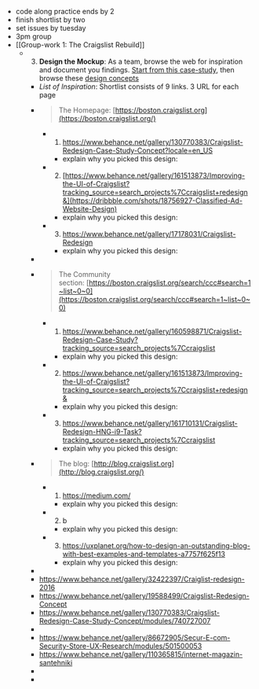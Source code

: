 - code along practice ends by 2
- finish shortlist by two
- set issues by tuesday
- 3pm group
- [[Group-work 1: The Craigslist Rebuild]]
	- 3. **Design the Mockup**: As a team, browse the web for inspiration and document you findings. [Start from this case-study](https://www.behance.net/gallery/130770383/Craigslist-Redesign-Case-Study-Concept?locale=en_US), then browse these [design concepts](https://dribbble.com/tags/craigslist)
		- *List of Inspiration*: Shortlist consists of 9 links. 3 URL for each page
		- >The Homepage: [https://boston.craigslist.org](https://boston.craigslist.org/)
			- 1. https://www.behance.net/gallery/130770383/Craigslist-Redesign-Case-Study-Concept?locale=en_US
				- explain why you picked this design:
			- 2. [https://www.behance.net/gallery/161513873/Improving-the-UI-of-Craigslist?tracking_source=search_projects%7Ccraigslist+redesign&](https://dribbble.com/shots/18756927-Classified-Ad-Website-Design)
				- explain why you picked this design:
			- 3. https://www.behance.net/gallery/17178031/Craigslist-Redesign
				- explain why you picked this design:
		-
		- >The Community section: [https://boston.craigslist.org/search/ccc#search=1~list~0~0](https://boston.craigslist.org/search/ccc#search=1~list~0~0)
			- 1. https://www.behance.net/gallery/160598871/Craigslist-Redesign-Case-Study?tracking_source=search_projects%7Ccraigslist
				- explain why you picked this design:
			- 2. https://www.behance.net/gallery/161513873/Improving-the-UI-of-Craigslist?tracking_source=search_projects%7Ccraigslist+redesign&
				- explain why you picked this design:
			- 3. https://www.behance.net/gallery/161710131/Craigslist-Redesign-HNG-i9-Task?tracking_source=search_projects%7Ccraigslist
				- explain why you picked this design:
		- >The blog: [http://blog.craigslist.org](http://blog.craigslist.org/)
			- 1. https://medium.com/
				- explain why you picked this design:
			- 2. b
				- explain why you picked this design:
			- 3. https://uxplanet.org/how-to-design-an-outstanding-blog-with-best-examples-and-templates-a7757f625f13
				- explain why you picked this design:
		-
		- https://www.behance.net/gallery/32422397/Craiglist-redesign-2016
		- https://www.behance.net/gallery/19588499/Craigslist-Redesign-Concept
		- https://www.behance.net/gallery/130770383/Craigslist-Redesign-Case-Study-Concept/modules/740727007
		-
		- https://www.behance.net/gallery/86672905/Secur-E-com-Security-Store-UX-Research/modules/501500053
		- https://www.behance.net/gallery/110365815/internet-magazin-santehniki
		-
		-